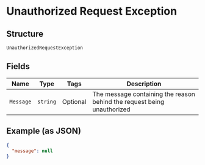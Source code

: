 
# Unauthorized Request Exception

## Structure

`UnauthorizedRequestException`

## Fields

| Name | Type | Tags | Description |
|  --- | --- | --- | --- |
| `Message` | `string` | Optional | The message containing the reason behind the request being unauthorized |

## Example (as JSON)

```json
{
  "message": null
}
```

